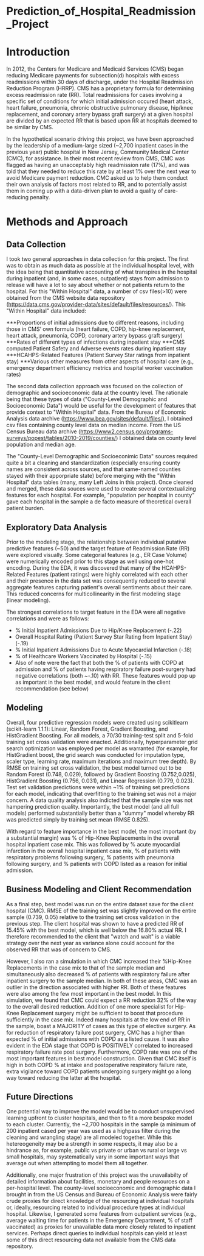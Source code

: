 # Prediction_of_Hospital_Readmission_Project
# Introduction 
In 2012, the Centers for Medicare and Medicaid Services (CMS) began reducing Medicare payments for subsection(d) hospitals with excess readmissions within 30 days of discharge, under the Hospital Readmission Reduction Program (HRRP). CMS has a proprietary formula for determining excess readmission rate (RR). Total readmissions for cases involving a specific set of conditions for which initial admission occured (heart attack, heart failure, pneumonia, chronic obstructive pulmonary disease, hip/knee replacement, and coronary artery bypass graft surgery) at a given hospital are divided by an expected RR that is based upon RR at hospitals deemed to be similar by CMS.

In the hypothetical scenario driving this project, we have been approached by the leadership of a medium-large sized (~2,700 inpatient cases in the previous year) public hospital in New Jersey, Community Medical Center (CMC), for assistance. In their most recent review from CMS, CMC was flagged as having an unacceptably high readmission rate (17%), and was told that they needed to reduce this rate by at least 1% over the next year to avoid Medicare payment reduction. CMC asked us to help them conduct their own analysis of factors most related to RR, and to potentially assist them in coming up with a data-driven plan to avoid a quality of care-reducing penalty.

# Methods and Approach
## Data Collection
I took two general approaches in data collection for this project. The first was to obtain as much data as possible at the individual hospital level, with the idea being that quantitative accounting of what transpires in the hospital during inpatient (and, in some cases, outpatient) stays from admission to release will have a lot to say about whether or not patients return to the hospital. For this "Within Hospital" data, a number of csv files(>10) were obtained from the CMS website data repository (https://data.cms.gov/provider-data/sites/default/files/resources/). This "Within Hospital" data included:

***Proportions of initial admissions due to different reasons, including those in CMS’ own formula (heart failure, COPD, hip-knee replacement, heart attack, pneumonia, COPD, coronary artery bypass graft surgery)
***Rates of different types of infections during inpatient stay
***CMS computed Patient Safety and Adverse events rates during inpatient stay
***HCAHPS-Related Features (Patient Survey Star ratings from inpatient stay)
***Various other measures from other aspects of hospital care (e.g., emergency department efficiency metrics and hospital worker vaccination rates)

The second data collection approach was focused on the collection of demographic and socioeconomic data at the country level. The rationale being that these types of data ("County-Level Demographic and Socioeconomic Data") would be useful for the development of features that provide context to "Within Hospital" data. From the Bureau of Economic Analysis data archive (https://www.bea.gov/sites/default/files/), I obtained csv files containing county level data on median income. From the US Census Bureau data archive (https://www2.census.gov/programs-surveys/popest/tables/2010-2019/counties/) I obtained data on county level population and median age. 

The "County-Level Demographic and Socioeconimic Data" sources required quite a bit a cleaning and standardization (especially ensuring county names are consistent across sources, and that same-named counties stayed with their apporpriate state) before merging with the "Within Hospital" data tables (many, many Left Joins in this project). Once cleaned and merged, these data souces were used to create several contextualizing features for each hospital. For example, "population per hospital in county" gave each hospital in the sample a de facto measure of theoretical overall patient burden. 

## Exploratory Data Analysis
Prior to the modeling stage, the relationship between individual putative predictive features (~50) and the target feature of Readmission Rate (RR) were explored visually. Some categorial features (e.g., ER Case Volume) were numerically encoded prior to this stage as well using one-hot encoding. During the EDA, it was discovered that many of the HCAHPS-Related Features (patient ratings) were highly correlated with each other and their presence in the data set was consequently reduced to several aggregate features capturing patient's overall sentiments about their care. This reduced concerns for multicollinearity in the first modeling stage (linear modeling). 

The strongest correlations to target feature in the EDA were all negative correlations and were as follows:
* % Initial Inpatient Admissions Due to Hip/Knee Replacement (-.22)
* Overall Hospital Rating (Patient Survey Star Rating from Inpatient Stay) (-.19)
* % Initial Inpatient Admissions Due to Acute Myocardial Infarction (-.18)
* % of Healthcare Workers Vaccinated by Hospital (-.15)
* Also of note were the fact that both the % of patients with COPD at admission and % of patients having respiratory failure post-surgery had negative correlations (both ~-.10) with RR. These features would pop up as important in the best model, and would feature in the client recommendation (see below) 

## Modeling
Overall, four predictive regression models were created using scikitlearn (scikit-learn 1.1.1): Linear, Random Forest, Gradient Boosting, and HistGradient Boosting. For all models, a 70/30 training-test split and 5-fold training set cross validation were enacted. Additionally, hyperparameter grid search optimization was employed per model as warranted (for example, for HistGradient boost, the grid search was conducted for imputation type, scaler type, learning rate, maximum iterations and maximum tree depth). By RMSE on training set cross validation, the best model turned out to be Random Forest (0.748, 0.029), followed by Gradient Boosting (0.752,0.025), HistGradient Boosting (0.756, 0.031), and Linear Regression (0.779, 0.023). Test set validation predictions were within ~1% of training set predictions for each model, indicating that overfitting to the training set was not a major concern. A data quality analysis also indicted that the sample size was not hampering prediction quality. Importantly, the best model (and all full models) performed substantially better than a "dummy" model whereby RR was predicted simply by training set mean (RMSE 0.825). 

With regard to feature importance in the best model, the most important (by a substantial margin) was % of Hip-Knee Replacements in the overall hospital inpatient case mix. This was followed by % acute myocardial infarction in the overall hospital inpatient case mix, % of patients with respiratory problems following surgery, % patients with pneumonia following surgery, and % patients with COPD listed as a reason for initial admission.

## Business Modeling and Client Recommendation
As a final step, best model was run on the entire dataset save for the client hospital (CMC). RMSE of the training set was slightly improved on the entire sample (0.739, 0.05) relative to the training set cross validation in the previous step. The client hospital was shown to have a predicted RR of 15.45% with the best model, which is well below the 16.80% actual RR. I therefore recommended to the client that "watch and wait" is a viable strategy over the next year as variance alone could account for the observed RR that was of concern to CMS. 

However, I also ran a simulation in which CMC increased their %Hip-Knee Replacements in the case mix to that of the sample median and simultaneously also decreased % of patients with respiratory failure after inpatient surgery to the sample median. In both of these areas, CMC was an outlier in the direction associated with higher RR. Both of these features were also among the few most important in the best model. In this simulation, we found that CMC could expect a RR reduction 32% of the way to the overall desired reduction. Addition of one more specialist for Hip-Knee Replacement surgery might be sufficient to boost that procedure sufficiently in the case mix. Indeed many hospitals at the low end of RR in the sample, boast a MAJORITY of cases as this type of elective surgery. As for reduction of respiratory failure post surgery, CMC has a higher than expected % of initial admissions with COPD as a listed cause. It was also evident in the EDA stage that COPD is POSITIVELY correlated to increased respiratory failure rate post surgery. Furthermore, COPD rate was one of the most important features in best model construction. Given that CMC itself is high in both COPD % at intake and postoperative respiratory failure rate, extra vigilance toward COPD patients undergoing surgery might go a long way toward reducing the latter at the hospital. 

## Future Directions
One potential way to improve the model would be to conduct unsupervised learning upfront to cluster hospitals, and then to fit a more bespoke model to each cluster. Currently, the ~2,700 hospitals in the sample (a minimum of 200 inpatient cased per year was used as a highpass filter during the cleaning and wrangling stage) are all modeled together. While this hetereogeneity may be a strength in some respects, it may also be a hindrance as, for example, public vs private or urban vs rural or large vs small hospitals, may systematically vary in some important ways that average out when attempting to model them all together.

Additionally, one major frustration of this project was the unavailabilty of detailed information about facilities, monetary and people resources on a per-hospital level. The county-level socioeconomic and demographic data I brought in from the US Census and Bureau of Economic Analysis were fairly crude proxies for direct knowledge of the resourcing at individual hospitals or, ideally, resourcing related to individual procedure types at individual hospital. Likewise, I generated some features from outpatient services (e.g., average waiting time for patients in the Emergency Department, % of staff vaccinated) as proxies for unavailable data more closely related to inpatient services. Perhaps direct queries to individual hospitals can yield at least some of this direct resourcing data not available from the CMS data repository. 
 


     




